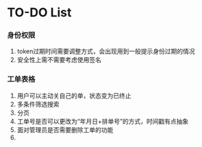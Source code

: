 # TO-DO List

### 身份权限

1. token过期时间需要调整方式，会出现用到一般提示身份过期的情况
2. 安全性上需不需要考虑使用签名

### 工单表格

1. 用户可以主动关自己的单，状态变为已终止
2. 多条件筛选搜索
3. 分页
4. 工单号是否可以更改为“年月日+排单号”的方式，时间戳有点抽象
5. 面对管理员是否需要删除工单的功能
6. 
